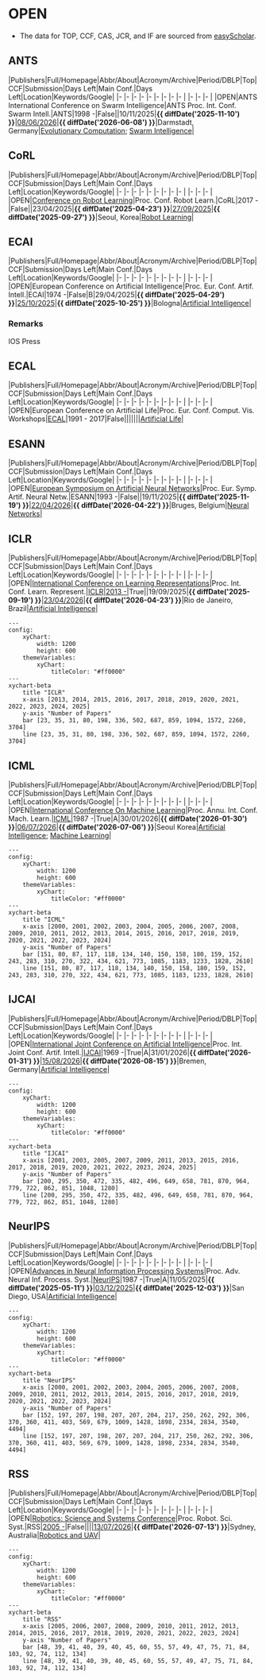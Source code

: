 # OPEN

- The data for TOP, CCF, CAS, JCR, and IF are sourced from [easyScholar](https://www.easyscholar.cc/).

## ANTS

|Publishers|Full/Homepage|Abbr/About|Acronym/Archive|Period/DBLP|Top|CCF|Submission|Days Left|Main Conf.|Days Left|Location|Keywords/Google|
|-         |-            |-         |-              |-          |-  |-  |-         |-        |          |-        |-       |-              |
|OPEN|ANTS International Conference on Swarm Intelligence|ANTS Proc. Int. Conf. Swarm Intell.|ANTS|1998 -|False||10/11/2025|**{{ diffDate('2025-11-10') }}**|[08/06/2026](https://ants2026.org/)|**{{ diffDate('2026-06-08') }}**|Darmstadt, Germany|[Evolutionary Computation](https://www.google.com/search?q=Evolutionary+Computation); [Swarm Intelligence](https://www.google.com/search?q=Swarm+Intelligence)|

## CoRL

|Publishers|Full/Homepage|Abbr/About|Acronym/Archive|Period/DBLP|Top|CCF|Submission|Days Left|Main Conf.|Days Left|Location|Keywords/Google|
|-         |-            |-         |-              |-          |-  |-  |-         |-        |          |-        |-       |-              |
|OPEN|[Conference on Robot Learning](https://www.corl.org/)|Proc. Conf. Robot Learn.|CoRL|2017 -|False||23/04/2025|**{{ diffDate('2025-04-23') }}**|[27/09/2025](https://www.corl.org/)|**{{ diffDate('2025-09-27') }}**|Seoul, Korea|[Robot Learning](https://www.google.com/search?q=Robot+Learning)|

## ECAI

|Publishers|Full/Homepage|Abbr/About|Acronym/Archive|Period/DBLP|Top|CCF|Submission|Days Left|Main Conf.|Days Left|Location|Keywords/Google|
|-         |-            |-         |-              |-          |-  |-  |-         |-        |          |-        |-       |-              |
|OPEN|European Conference on Artificial Intelligence|Proc. Eur. Conf. Artif. Intell.|ECAI|1974 -|False|B|29/04/2025|**{{ diffDate('2025-04-29') }}**|[25/10/2025](https://ecai2025.org/)|**{{ diffDate('2025-10-25') }}**|Bologna|[Artificial Intelligence](https://www.google.com/search?q=Artificial+Intelligence)|

### Remarks

IOS Press

## ECAL

|Publishers|Full/Homepage|Abbr/About|Acronym/Archive|Period/DBLP|Top|CCF|Submission|Days Left|Main Conf.|Days Left|Location|Keywords/Google|
|-         |-            |-         |-              |-          |-  |-  |-         |-        |          |-        |-       |-              |
|OPEN|European Conference on Artificial Life|Proc. Eur. Conf. Comput. Vis. Workshops|[ECAL](https://link.springer.com/conference/ecal)|1991 - 2017|False|||||||[Artificial Life](https://www.google.com/search?q=Artificial+Life)|

## ESANN

|Publishers|Full/Homepage|Abbr/About|Acronym/Archive|Period/DBLP|Top|CCF|Submission|Days Left|Main Conf.|Days Left|Location|Keywords/Google|
|-         |-            |-         |-              |-          |-  |-  |-         |-        |          |-        |-       |-              |
|OPEN|[European Symposium on Artificial Neural Networks](https://www.esann.org/)|Proc. Eur. Symp. Artif. Neural Netw.|ESANN|1993 -|False||19/11/2025|**{{ diffDate('2025-11-19') }}**|[22/04/2026](https://www.esann.org/)|**{{ diffDate('2026-04-22') }}**|Bruges, Belgium|[Neural Networks](https://www.google.com/search?q=Neural+Networks)|

## ICLR

|Publishers|Full/Homepage|Abbr/About|Acronym/Archive|Period/DBLP|Top|CCF|Submission|Days Left|Main Conf.|Days Left|Location|Keywords/Google|
|-         |-            |-         |-              |-          |-  |-  |-         |-        |          |-        |-       |-              |
|OPEN|[International Conference on Learning Representations](https://iclr.cc)|Proc. Int. Conf. Learn. Represent.|[ICLR](https://openreview.net/group?id=ICLR.cc)|[2013 -](https://dblp.org/db/conf/iclr/index.html)|True||19/09/2025|**{{ diffDate('2025-09-19') }}**|[23/04/2026](https://iclr.cc/)|**{{ diffDate('2026-04-23') }}**|Rio de Janeiro, Brazil|[Artificial Intelligence](https://www.google.com/search?q=Artificial+Intelligence)|

```mermaid
---
config:
    xyChart:
        width: 1200
        height: 600
    themeVariables:
        xyChart:
            titleColor: "#ff0000"
---
xychart-beta
    title "ICLR"
    x-axis [2013, 2014, 2015, 2016, 2017, 2018, 2019, 2020, 2021, 2022, 2023, 2024, 2025]
    y-axis "Number of Papers"
    bar [23, 35, 31, 80, 198, 336, 502, 687, 859, 1094, 1572, 2260, 3704]
    line [23, 35, 31, 80, 198, 336, 502, 687, 859, 1094, 1572, 2260, 3704]
```

## ICML

|Publishers|Full/Homepage|Abbr/About|Acronym/Archive|Period/DBLP|Top|CCF|Submission|Days Left|Main Conf.|Days Left|Location|Keywords/Google|
|-         |-            |-         |-              |-          |-  |-  |-         |-        |          |-        |-       |-              |
|OPEN|[International Conference On Machine Learning](https://icml.cc)|Proc. Annu. Int. Conf. Mach. Learn.|[ICML](https://proceedings.mlr.press/)|1987 -|True|A|30/01/2026|**{{ diffDate('2026-01-30') }}**|[06/07/2026](https://icml.cc/)|**{{ diffDate('2026-07-06') }}**|Seoul Korea|[Artificial Intelligence](https://www.google.com/search?q=Artificial+Intelligence); [Machine Learning](https://www.google.com/search?q=Machine+Learning)|

```mermaid
---
config:
    xyChart:
        width: 1200
        height: 600
    themeVariables:
        xyChart:
            titleColor: "#ff0000"
---
xychart-beta
    title "ICML"
    x-axis [2000, 2001, 2002, 2003, 2004, 2005, 2006, 2007, 2008, 2009, 2010, 2011, 2012, 2013, 2014, 2015, 2016, 2017, 2018, 2019, 2020, 2021, 2022, 2023, 2024]
    y-axis "Number of Papers"
    bar [151, 80, 87, 117, 118, 134, 140, 150, 158, 180, 159, 152, 243, 283, 310, 270, 322, 434, 621, 773, 1085, 1183, 1233, 1828, 2610]
    line [151, 80, 87, 117, 118, 134, 140, 150, 158, 180, 159, 152, 243, 283, 310, 270, 322, 434, 621, 773, 1085, 1183, 1233, 1828, 2610]
```

## IJCAI

|Publishers|Full/Homepage|Abbr/About|Acronym/Archive|Period/DBLP|Top|CCF|Submission|Days Left|Main Conf.|Days Left|Location|Keywords/Google|
|-         |-            |-         |-              |-          |-  |-  |-         |-        |          |-        |-       |-              |
|OPEN|[International Joint Conference on Artificial Intelligence](https://www.ijcai.org)|Proc. Int. Joint Conf. Artif. Intell.|[IJCAI](https://www.ijcai.org/all_proceedings)|1969 -|True|A|31/01/2026|**{{ diffDate('2026-01-31') }}**|[15/08/2026](https://2026.ijcai.org/)|**{{ diffDate('2026-08-15') }}**|Bremen, Germany|[Artificial Intelligence](https://www.google.com/search?q=Artificial+Intelligence)|

```mermaid
---
config:
    xyChart:
        width: 1200
        height: 600
    themeVariables:
        xyChart:
            titleColor: "#ff0000"
---
xychart-beta
    title "IJCAI"
    x-axis [2001, 2003, 2005, 2007, 2009, 2011, 2013, 2015, 2016, 2017, 2018, 2019, 2020, 2021, 2022, 2023, 2024, 2025]
    y-axis "Number of Papers"
    bar [200, 295, 350, 472, 335, 482, 496, 649, 658, 781, 870, 964, 779, 722, 862, 851, 1048, 1280]
    line [200, 295, 350, 472, 335, 482, 496, 649, 658, 781, 870, 964, 779, 722, 862, 851, 1048, 1280]
```

## NeurIPS

|Publishers|Full/Homepage|Abbr/About|Acronym/Archive|Period/DBLP|Top|CCF|Submission|Days Left|Main Conf.|Days Left|Location|Keywords/Google|
|-         |-            |-         |-              |-          |-  |-  |-         |-        |          |-        |-       |-              |
|OPEN|[Advances in Neural Information Processing Systems](https://nips.cc/)|Proc. Adv. Neural Inf. Process. Syst.|[NeurIPS](https://proceedings.neurips.cc/)|1987 -|True|A|11/05/2025|**{{ diffDate('2025-05-11') }}**|[03/12/2025](https://nips.cc/)|**{{ diffDate('2025-12-03') }}**|San Diego, USA|[Artificial Intelligence](https://www.google.com/search?q=Artificial+Intelligence)|

```mermaid
---
config:
    xyChart:
        width: 1200
        height: 600
    themeVariables:
        xyChart:
            titleColor: "#ff0000"
---
xychart-beta
    title "NeurIPS"
    x-axis [2000, 2001, 2002, 2003, 2004, 2005, 2006, 2007, 2008, 2009, 2010, 2011, 2012, 2013, 2014, 2015, 2016, 2017, 2018, 2019, 2020, 2021, 2022, 2023, 2024]
    y-axis "Number of Papers"
    bar [152, 197, 207, 198, 207, 207, 204, 217, 250, 262, 292, 306, 370, 360, 411, 403, 569, 679, 1009, 1428, 1898, 2334, 2834, 3540, 4494]
    line [152, 197, 207, 198, 207, 207, 204, 217, 250, 262, 292, 306, 370, 360, 411, 403, 569, 679, 1009, 1428, 1898, 2334, 2834, 3540, 4494]
```

## RSS

|Publishers|Full/Homepage|Abbr/About|Acronym/Archive|Period/DBLP|Top|CCF|Submission|Days Left|Main Conf.|Days Left|Location|Keywords/Google|
|-         |-            |-         |-              |-          |-  |-  |-         |-        |          |-        |-       |-              |
|OPEN|[Robotics: Science and Systems Conference](https://roboticsconference.org)|Proc. Robot. Sci. Syst.|RSS|[2005 -](https://dblp.org/db/conf/rss/index.html)|False||||[13/07/2026](https://roboticsconference.org)|**{{ diffDate('2026-07-13') }}**|Sydney, Australia|[Robotics and UAV](https://www.google.com/search?q=Robotics+and+UAV)|

```mermaid
---
config:
    xyChart:
        width: 1200
        height: 600
    themeVariables:
        xyChart:
            titleColor: "#ff0000"
---
xychart-beta
    title "RSS"
    x-axis [2005, 2006, 2007, 2008, 2009, 2010, 2011, 2012, 2013, 2014, 2015, 2016, 2017, 2018, 2019, 2020, 2021, 2022, 2023, 2024]
    y-axis "Number of Papers"
    bar [48, 39, 41, 40, 39, 40, 45, 60, 55, 57, 49, 47, 75, 71, 84, 103, 92, 74, 112, 134]
    line [48, 39, 41, 40, 39, 40, 45, 60, 55, 57, 49, 47, 75, 71, 84, 103, 92, 74, 112, 134]
```

